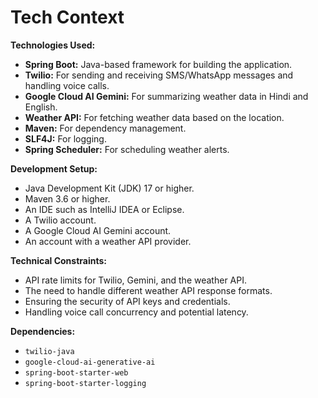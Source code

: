 # Tech Context

**Technologies Used:**

*   **Spring Boot:** Java-based framework for building the application.
*   **Twilio:** For sending and receiving SMS/WhatsApp messages and handling voice calls.
*   **Google Cloud AI Gemini:** For summarizing weather data in Hindi and English.
*   **Weather API:** For fetching weather data based on the location.
*   **Maven:** For dependency management.
*   **SLF4J:** For logging.
*   **Spring Scheduler:** For scheduling weather alerts.

**Development Setup:**

*   Java Development Kit (JDK) 17 or higher.
*   Maven 3.6 or higher.
*   An IDE such as IntelliJ IDEA or Eclipse.
*   A Twilio account.
*   A Google Cloud AI Gemini account.
*   An account with a weather API provider.

**Technical Constraints:**

*   API rate limits for Twilio, Gemini, and the weather API.
*   The need to handle different weather API response formats.
*   Ensuring the security of API keys and credentials.
*   Handling voice call concurrency and potential latency.

**Dependencies:**

*   `twilio-java`
*   `google-cloud-ai-generative-ai`
*   `spring-boot-starter-web`
*   `spring-boot-starter-logging`
